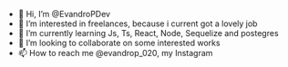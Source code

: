- 👋 Hi, I’m @EvandroPDev
- 👀 I’m interested in freelances, because i current got a lovely job
- 🌱 I’m currently learning Js, Ts, React, Node, Sequelize and postegres
- 💞️ I’m looking to collaborate on some interested works
- 📫 How to reach me @evandrop_020, my Instagram

<!---
EvandroPDev/EvandroPDev is a ✨ special ✨ repository because its `README.md` (this file) appears on your GitHub profile.
You can click the Preview link to take a look at your changes.
--->
